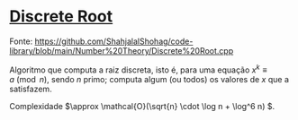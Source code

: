 # [Discrete Root](discrete_root.cpp)

Fonte: https://github.com/ShahjalalShohag/code-library/blob/main/Number%20Theory/Discrete%20Root.cpp

Algoritmo que computa a raiz discreta, isto é, para uma equação $x^k \equiv a \pmod{n}$, sendo $n$ primo; computa algum (ou todos) os valores de $x$
que a satisfazem. 

Complexidade $\approx \mathcal{O}(\sqrt{n} \cdot \log n + \log^6 n) $. 
